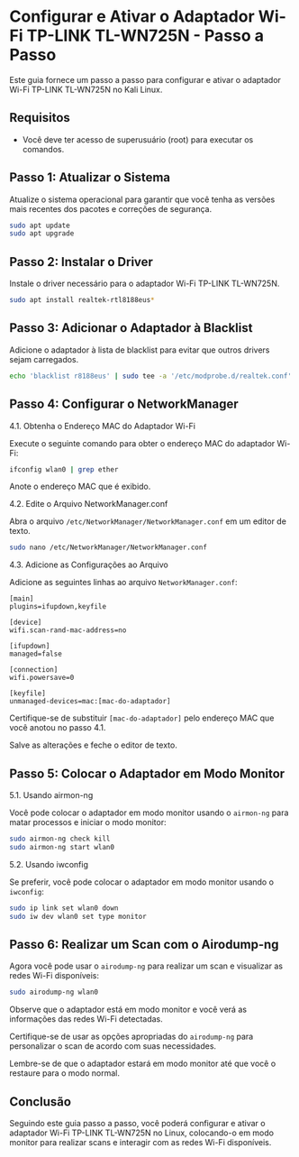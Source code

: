 # Configurar e Ativar o Adaptador Wi-Fi TP-LINK TL-WN725N - Passo a Passo

Este guia fornece um passo a passo para configurar e ativar o adaptador Wi-Fi TP-LINK TL-WN725N no Kali Linux.

## Requisitos

- Você deve ter acesso de superusuário (root) para executar os comandos.

## Passo 1: Atualizar o Sistema

Atualize o sistema operacional para garantir que você tenha as versões mais recentes dos pacotes e correções de segurança.

```bash
sudo apt update
sudo apt upgrade
```

## Passo 2: Instalar o Driver

Instale o driver necessário para o adaptador Wi-Fi TP-LINK TL-WN725N.

```bash
sudo apt install realtek-rtl8188eus*
```

## Passo 3: Adicionar o Adaptador à Blacklist

Adicione o adaptador à lista de blacklist para evitar que outros drivers sejam carregados.

```bash
echo 'blacklist r8188eus' | sudo tee -a '/etc/modprobe.d/realtek.conf'
```

## Passo 4: Configurar o NetworkManager

4.1. Obtenha o Endereço MAC do Adaptador Wi-Fi

Execute o seguinte comando para obter o endereço MAC do adaptador Wi-Fi:

```bash
ifconfig wlan0 | grep ether
```

Anote o endereço MAC que é exibido.

4.2. Edite o Arquivo NetworkManager.conf

Abra o arquivo `/etc/NetworkManager/NetworkManager.conf` em um editor de texto.

```bash
sudo nano /etc/NetworkManager/NetworkManager.conf
```

4.3. Adicione as Configurações ao Arquivo

Adicione as seguintes linhas ao arquivo `NetworkManager.conf`:

```plaintext
[main]
plugins=ifupdown,keyfile

[device]
wifi.scan-rand-mac-address=no

[ifupdown]
managed=false

[connection]
wifi.powersave=0

[keyfile]
unmanaged-devices=mac:[mac-do-adaptador]
```

Certifique-se de substituir `[mac-do-adaptador]` pelo endereço MAC que você anotou no passo 4.1.

Salve as alterações e feche o editor de texto.

## Passo 5: Colocar o Adaptador em Modo Monitor

5.1. Usando airmon-ng

Você pode colocar o adaptador em modo monitor usando o `airmon-ng` para matar processos e iniciar o modo monitor:

```bash
sudo airmon-ng check kill
sudo airmon-ng start wlan0
```

5.2. Usando iwconfig

Se preferir, você pode colocar o adaptador em modo monitor usando o `iwconfig`:

```bash
sudo ip link set wlan0 down
sudo iw dev wlan0 set type monitor
```

## Passo 6: Realizar um Scan com o Airodump-ng

Agora você pode usar o `airodump-ng` para realizar um scan e visualizar as redes Wi-Fi disponíveis:

```bash
sudo airodump-ng wlan0
```

Observe que o adaptador está em modo monitor e você verá as informações das redes Wi-Fi detectadas.

Certifique-se de usar as opções apropriadas do `airodump-ng` para personalizar o scan de acordo com suas necessidades.

Lembre-se de que o adaptador estará em modo monitor até que você o restaure para o modo normal.

## Conclusão

Seguindo este guia passo a passo, você poderá configurar e ativar o adaptador Wi-Fi TP-LINK TL-WN725N no Linux, colocando-o em modo monitor para realizar scans e interagir com as redes Wi-Fi disponíveis.


